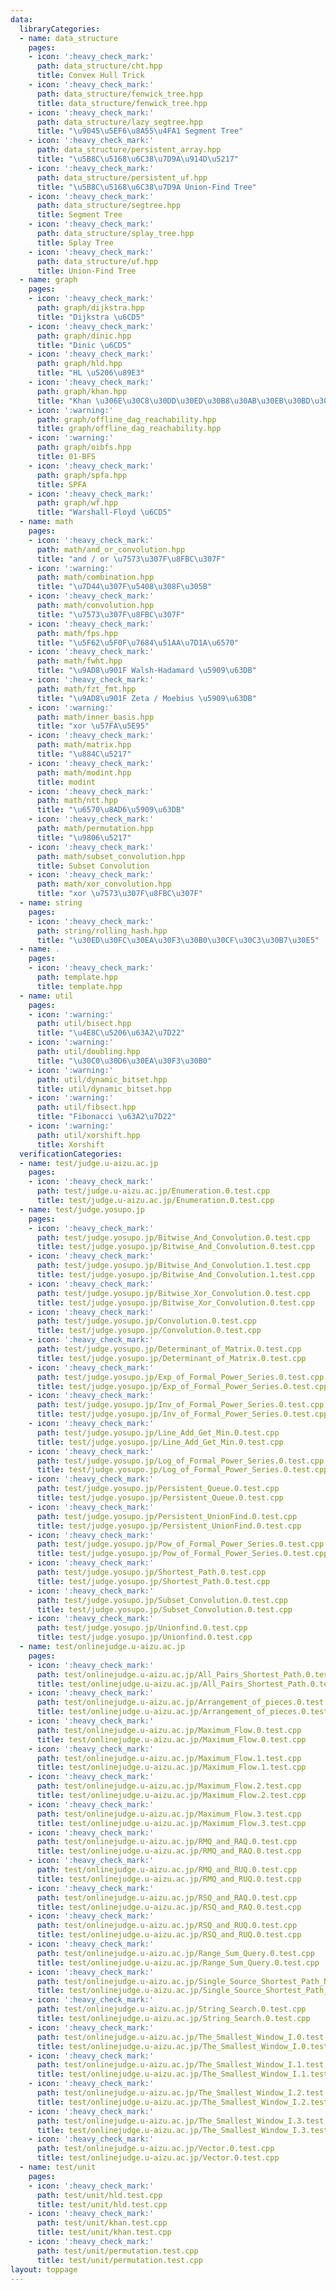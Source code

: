 ```yaml
---
data:
  libraryCategories:
  - name: data_structure
    pages:
    - icon: ':heavy_check_mark:'
      path: data_structure/cht.hpp
      title: Convex Hull Trick
    - icon: ':heavy_check_mark:'
      path: data_structure/fenwick_tree.hpp
      title: data_structure/fenwick_tree.hpp
    - icon: ':heavy_check_mark:'
      path: data_structure/lazy_segtree.hpp
      title: "\u9045\u5EF6\u8A55\u4FA1 Segment Tree"
    - icon: ':heavy_check_mark:'
      path: data_structure/persistent_array.hpp
      title: "\u5B8C\u5168\u6C38\u7D9A\u914D\u5217"
    - icon: ':heavy_check_mark:'
      path: data_structure/persistent_uf.hpp
      title: "\u5B8C\u5168\u6C38\u7D9A Union-Find Tree"
    - icon: ':heavy_check_mark:'
      path: data_structure/segtree.hpp
      title: Segment Tree
    - icon: ':heavy_check_mark:'
      path: data_structure/splay_tree.hpp
      title: Splay Tree
    - icon: ':heavy_check_mark:'
      path: data_structure/uf.hpp
      title: Union-Find Tree
  - name: graph
    pages:
    - icon: ':heavy_check_mark:'
      path: graph/dijkstra.hpp
      title: "Dijkstra \u6CD5"
    - icon: ':heavy_check_mark:'
      path: graph/dinic.hpp
      title: "Dinic \u6CD5"
    - icon: ':heavy_check_mark:'
      path: graph/hld.hpp
      title: "HL \u5206\u89E3"
    - icon: ':heavy_check_mark:'
      path: graph/khan.hpp
      title: "Khan \u306E\u30C8\u30DD\u30ED\u30B8\u30AB\u30EB\u30BD\u30FC\u30C8"
    - icon: ':warning:'
      path: graph/offline_dag_reachability.hpp
      title: graph/offline_dag_reachability.hpp
    - icon: ':warning:'
      path: graph/oibfs.hpp
      title: 01-BFS
    - icon: ':heavy_check_mark:'
      path: graph/spfa.hpp
      title: SPFA
    - icon: ':heavy_check_mark:'
      path: graph/wf.hpp
      title: "Warshall-Floyd \u6CD5"
  - name: math
    pages:
    - icon: ':heavy_check_mark:'
      path: math/and_or_convolution.hpp
      title: "and / or \u7573\u307F\u8FBC\u307F"
    - icon: ':warning:'
      path: math/combination.hpp
      title: "\u7D44\u307F\u5408\u308F\u305B"
    - icon: ':heavy_check_mark:'
      path: math/convolution.hpp
      title: "\u7573\u307F\u8FBC\u307F"
    - icon: ':heavy_check_mark:'
      path: math/fps.hpp
      title: "\u5F62\u5F0F\u7684\u51AA\u7D1A\u6570"
    - icon: ':heavy_check_mark:'
      path: math/fwht.hpp
      title: "\u9AD8\u901F Walsh-Hadamard \u5909\u63DB"
    - icon: ':heavy_check_mark:'
      path: math/fzt_fmt.hpp
      title: "\u9AD8\u901F Zeta / Moebius \u5909\u63DB"
    - icon: ':warning:'
      path: math/inner_basis.hpp
      title: "xor \u57FA\u5E95"
    - icon: ':heavy_check_mark:'
      path: math/matrix.hpp
      title: "\u884C\u5217"
    - icon: ':heavy_check_mark:'
      path: math/modint.hpp
      title: modint
    - icon: ':heavy_check_mark:'
      path: math/ntt.hpp
      title: "\u6570\u8AD6\u5909\u63DB"
    - icon: ':heavy_check_mark:'
      path: math/permutation.hpp
      title: "\u9806\u5217"
    - icon: ':heavy_check_mark:'
      path: math/subset_convolution.hpp
      title: Subset Convolution
    - icon: ':heavy_check_mark:'
      path: math/xor_convolution.hpp
      title: "xor \u7573\u307F\u8FBC\u307F"
  - name: string
    pages:
    - icon: ':heavy_check_mark:'
      path: string/rolling_hash.hpp
      title: "\u30ED\u30FC\u30EA\u30F3\u30B0\u30CF\u30C3\u30B7\u30E5"
  - name: .
    pages:
    - icon: ':heavy_check_mark:'
      path: template.hpp
      title: template.hpp
  - name: util
    pages:
    - icon: ':warning:'
      path: util/bisect.hpp
      title: "\u4E8C\u5206\u63A2\u7D22"
    - icon: ':warning:'
      path: util/doubling.hpp
      title: "\u30C0\u30D6\u30EA\u30F3\u30B0"
    - icon: ':warning:'
      path: util/dynamic_bitset.hpp
      title: util/dynamic_bitset.hpp
    - icon: ':warning:'
      path: util/fibsect.hpp
      title: "Fibonacci \u63A2\u7D22"
    - icon: ':warning:'
      path: util/xorshift.hpp
      title: Xorshift
  verificationCategories:
  - name: test/judge.u-aizu.ac.jp
    pages:
    - icon: ':heavy_check_mark:'
      path: test/judge.u-aizu.ac.jp/Enumeration.0.test.cpp
      title: test/judge.u-aizu.ac.jp/Enumeration.0.test.cpp
  - name: test/judge.yosupo.jp
    pages:
    - icon: ':heavy_check_mark:'
      path: test/judge.yosupo.jp/Bitwise_And_Convolution.0.test.cpp
      title: test/judge.yosupo.jp/Bitwise_And_Convolution.0.test.cpp
    - icon: ':heavy_check_mark:'
      path: test/judge.yosupo.jp/Bitwise_And_Convolution.1.test.cpp
      title: test/judge.yosupo.jp/Bitwise_And_Convolution.1.test.cpp
    - icon: ':heavy_check_mark:'
      path: test/judge.yosupo.jp/Bitwise_Xor_Convolution.0.test.cpp
      title: test/judge.yosupo.jp/Bitwise_Xor_Convolution.0.test.cpp
    - icon: ':heavy_check_mark:'
      path: test/judge.yosupo.jp/Convolution.0.test.cpp
      title: test/judge.yosupo.jp/Convolution.0.test.cpp
    - icon: ':heavy_check_mark:'
      path: test/judge.yosupo.jp/Determinant_of_Matrix.0.test.cpp
      title: test/judge.yosupo.jp/Determinant_of_Matrix.0.test.cpp
    - icon: ':heavy_check_mark:'
      path: test/judge.yosupo.jp/Exp_of_Formal_Power_Series.0.test.cpp
      title: test/judge.yosupo.jp/Exp_of_Formal_Power_Series.0.test.cpp
    - icon: ':heavy_check_mark:'
      path: test/judge.yosupo.jp/Inv_of_Formal_Power_Series.0.test.cpp
      title: test/judge.yosupo.jp/Inv_of_Formal_Power_Series.0.test.cpp
    - icon: ':heavy_check_mark:'
      path: test/judge.yosupo.jp/Line_Add_Get_Min.0.test.cpp
      title: test/judge.yosupo.jp/Line_Add_Get_Min.0.test.cpp
    - icon: ':heavy_check_mark:'
      path: test/judge.yosupo.jp/Log_of_Formal_Power_Series.0.test.cpp
      title: test/judge.yosupo.jp/Log_of_Formal_Power_Series.0.test.cpp
    - icon: ':heavy_check_mark:'
      path: test/judge.yosupo.jp/Persistent_Queue.0.test.cpp
      title: test/judge.yosupo.jp/Persistent_Queue.0.test.cpp
    - icon: ':heavy_check_mark:'
      path: test/judge.yosupo.jp/Persistent_UnionFind.0.test.cpp
      title: test/judge.yosupo.jp/Persistent_UnionFind.0.test.cpp
    - icon: ':heavy_check_mark:'
      path: test/judge.yosupo.jp/Pow_of_Formal_Power_Series.0.test.cpp
      title: test/judge.yosupo.jp/Pow_of_Formal_Power_Series.0.test.cpp
    - icon: ':heavy_check_mark:'
      path: test/judge.yosupo.jp/Shortest_Path.0.test.cpp
      title: test/judge.yosupo.jp/Shortest_Path.0.test.cpp
    - icon: ':heavy_check_mark:'
      path: test/judge.yosupo.jp/Subset_Convolution.0.test.cpp
      title: test/judge.yosupo.jp/Subset_Convolution.0.test.cpp
    - icon: ':heavy_check_mark:'
      path: test/judge.yosupo.jp/Unionfind.0.test.cpp
      title: test/judge.yosupo.jp/Unionfind.0.test.cpp
  - name: test/onlinejudge.u-aizu.ac.jp
    pages:
    - icon: ':heavy_check_mark:'
      path: test/onlinejudge.u-aizu.ac.jp/All_Pairs_Shortest_Path.0.test.cpp
      title: test/onlinejudge.u-aizu.ac.jp/All_Pairs_Shortest_Path.0.test.cpp
    - icon: ':heavy_check_mark:'
      path: test/onlinejudge.u-aizu.ac.jp/Arrangement_of_pieces.0.test.cpp
      title: test/onlinejudge.u-aizu.ac.jp/Arrangement_of_pieces.0.test.cpp
    - icon: ':heavy_check_mark:'
      path: test/onlinejudge.u-aizu.ac.jp/Maximum_Flow.0.test.cpp
      title: test/onlinejudge.u-aizu.ac.jp/Maximum_Flow.0.test.cpp
    - icon: ':heavy_check_mark:'
      path: test/onlinejudge.u-aizu.ac.jp/Maximum_Flow.1.test.cpp
      title: test/onlinejudge.u-aizu.ac.jp/Maximum_Flow.1.test.cpp
    - icon: ':heavy_check_mark:'
      path: test/onlinejudge.u-aizu.ac.jp/Maximum_Flow.2.test.cpp
      title: test/onlinejudge.u-aizu.ac.jp/Maximum_Flow.2.test.cpp
    - icon: ':heavy_check_mark:'
      path: test/onlinejudge.u-aizu.ac.jp/Maximum_Flow.3.test.cpp
      title: test/onlinejudge.u-aizu.ac.jp/Maximum_Flow.3.test.cpp
    - icon: ':heavy_check_mark:'
      path: test/onlinejudge.u-aizu.ac.jp/RMQ_and_RAQ.0.test.cpp
      title: test/onlinejudge.u-aizu.ac.jp/RMQ_and_RAQ.0.test.cpp
    - icon: ':heavy_check_mark:'
      path: test/onlinejudge.u-aizu.ac.jp/RMQ_and_RUQ.0.test.cpp
      title: test/onlinejudge.u-aizu.ac.jp/RMQ_and_RUQ.0.test.cpp
    - icon: ':heavy_check_mark:'
      path: test/onlinejudge.u-aizu.ac.jp/RSQ_and_RAQ.0.test.cpp
      title: test/onlinejudge.u-aizu.ac.jp/RSQ_and_RAQ.0.test.cpp
    - icon: ':heavy_check_mark:'
      path: test/onlinejudge.u-aizu.ac.jp/RSQ_and_RUQ.0.test.cpp
      title: test/onlinejudge.u-aizu.ac.jp/RSQ_and_RUQ.0.test.cpp
    - icon: ':heavy_check_mark:'
      path: test/onlinejudge.u-aizu.ac.jp/Range_Sum_Query.0.test.cpp
      title: test/onlinejudge.u-aizu.ac.jp/Range_Sum_Query.0.test.cpp
    - icon: ':heavy_check_mark:'
      path: test/onlinejudge.u-aizu.ac.jp/Single_Source_Shortest_Path_Negative_Edges.0.test.cpp
      title: test/onlinejudge.u-aizu.ac.jp/Single_Source_Shortest_Path_Negative_Edges.0.test.cpp
    - icon: ':heavy_check_mark:'
      path: test/onlinejudge.u-aizu.ac.jp/String_Search.0.test.cpp
      title: test/onlinejudge.u-aizu.ac.jp/String_Search.0.test.cpp
    - icon: ':heavy_check_mark:'
      path: test/onlinejudge.u-aizu.ac.jp/The_Smallest_Window_I.0.test.cpp
      title: test/onlinejudge.u-aizu.ac.jp/The_Smallest_Window_I.0.test.cpp
    - icon: ':heavy_check_mark:'
      path: test/onlinejudge.u-aizu.ac.jp/The_Smallest_Window_I.1.test.cpp
      title: test/onlinejudge.u-aizu.ac.jp/The_Smallest_Window_I.1.test.cpp
    - icon: ':heavy_check_mark:'
      path: test/onlinejudge.u-aizu.ac.jp/The_Smallest_Window_I.2.test.cpp
      title: test/onlinejudge.u-aizu.ac.jp/The_Smallest_Window_I.2.test.cpp
    - icon: ':heavy_check_mark:'
      path: test/onlinejudge.u-aizu.ac.jp/The_Smallest_Window_I.3.test.cpp
      title: test/onlinejudge.u-aizu.ac.jp/The_Smallest_Window_I.3.test.cpp
    - icon: ':heavy_check_mark:'
      path: test/onlinejudge.u-aizu.ac.jp/Vector.0.test.cpp
      title: test/onlinejudge.u-aizu.ac.jp/Vector.0.test.cpp
  - name: test/unit
    pages:
    - icon: ':heavy_check_mark:'
      path: test/unit/hld.test.cpp
      title: test/unit/hld.test.cpp
    - icon: ':heavy_check_mark:'
      path: test/unit/khan.test.cpp
      title: test/unit/khan.test.cpp
    - icon: ':heavy_check_mark:'
      path: test/unit/permutation.test.cpp
      title: test/unit/permutation.test.cpp
layout: toppage
---
```

